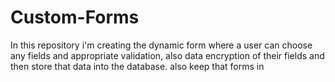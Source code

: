 # Custom-Forms
In this repository i'm creating the dynamic form where a user can choose any fields and appropriate validation, also data encryption of their fields and then store that data into the database. also keep that forms in 
